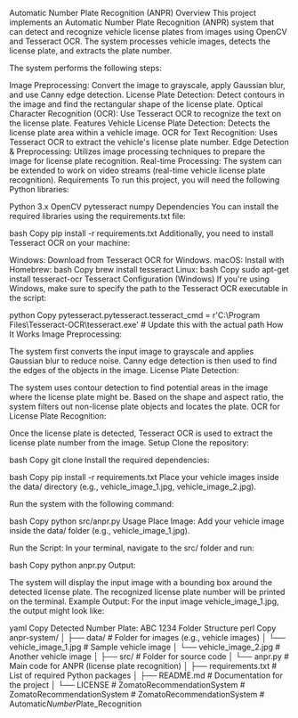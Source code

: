 Automatic Number Plate Recognition (ANPR)
Overview
This project implements an Automatic Number Plate Recognition (ANPR) system that can detect and recognize vehicle license plates from images using OpenCV and Tesseract OCR. The system processes vehicle images, detects the license plate, and extracts the plate number.

The system performs the following steps:

Image Preprocessing: Convert the image to grayscale, apply Gaussian blur, and use Canny edge detection.
License Plate Detection: Detect contours in the image and find the rectangular shape of the license plate.
Optical Character Recognition (OCR): Use Tesseract OCR to recognize the text on the license plate.
Features
Vehicle License Plate Detection: Detects the license plate area within a vehicle image.
OCR for Text Recognition: Uses Tesseract OCR to extract the vehicle's license plate number.
Edge Detection & Preprocessing: Utilizes image processing techniques to prepare the image for license plate recognition.
Real-time Processing: The system can be extended to work on video streams (real-time vehicle license plate recognition).
Requirements
To run this project, you will need the following Python libraries:

Python 3.x
OpenCV
pytesseract
numpy
Dependencies
You can install the required libraries using the requirements.txt file:

bash
Copy
pip install -r requirements.txt
Additionally, you need to install Tesseract OCR on your machine:

Windows: Download from Tesseract OCR for Windows.
macOS: Install with Homebrew:
bash
Copy
brew install tesseract
Linux:
bash
Copy
sudo apt-get install tesseract-ocr
Tesseract Configuration (Windows)
If you're using Windows, make sure to specify the path to the Tesseract OCR executable in the script:

python
Copy
pytesseract.pytesseract.tesseract_cmd = r'C:\Program Files\Tesseract-OCR\tesseract.exe'  # Update this with the actual path
How It Works
Image Preprocessing:

The system first converts the input image to grayscale and applies Gaussian blur to reduce noise.
Canny edge detection is then used to find the edges of the objects in the image.
License Plate Detection:

The system uses contour detection to find potential areas in the image where the license plate might be.
Based on the shape and aspect ratio, the system filters out non-license plate objects and locates the plate.
OCR for License Plate Recognition:

Once the license plate is detected, Tesseract OCR is used to extract the license plate number from the image.
Setup
Clone the repository:

bash
Copy
git clone <your-repository-url>
Install the required dependencies:

bash
Copy
pip install -r requirements.txt
Place your vehicle images inside the data/ directory (e.g., vehicle_image_1.jpg, vehicle_image_2.jpg).

Run the system with the following command:

bash
Copy
python src/anpr.py
Usage
Place Image: Add your vehicle image inside the data/ folder (e.g., vehicle_image_1.jpg).

Run the Script: In your terminal, navigate to the src/ folder and run:

bash
Copy
python anpr.py
Output:

The system will display the input image with a bounding box around the detected license plate.
The recognized license plate number will be printed on the terminal.
Example Output:
For the input image vehicle_image_1.jpg, the output might look like:

yaml
Copy
Detected Number Plate: ABC 1234
Folder Structure
perl
Copy
anpr-system/
│
├── data/                           # Folder for images (e.g., vehicle images)
│   └── vehicle_image_1.jpg         # Sample vehicle image
│   └── vehicle_image_2.jpg         # Another vehicle image
│
├── src/                            # Folder for source code
│   └── anpr.py                     # Main code for ANPR (license plate recognition)
│
├── requirements.txt                # List of required Python packages
│
├── README.md                       # Documentation for the project
│
└── LICENSE #   Z o m a t o R e c o m m e n d a t i o n S y s t e m  
 #   Z o m a t o R e c o m m e n d a t i o n S y s t e m  
 #   Z o m a t o R e c o m m e n d a t i o n S y s t e m  
 #   A u t o m a t i c _ N u m b e r _ P l a t e _ R e c o g n i t i o n  
 